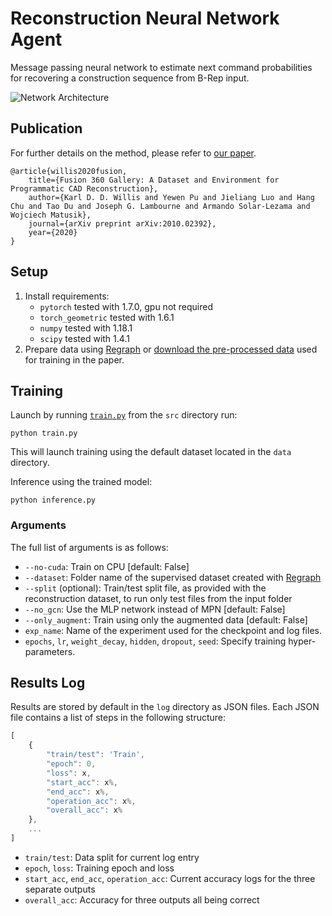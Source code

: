 # Reconstruction Neural Network Agent
Message passing neural network to estimate next command probabilities for recovering a construction sequence from B-Rep input.

![Network Architecture](https://i.gyazo.com/2223b2f54754a0133cdea6c6da458c46.png)

## Publication
For further details on the method, please refer to [our paper](https://arxiv.org/abs/2010.02392).
```
@article{willis2020fusion,
    title={Fusion 360 Gallery: A Dataset and Environment for Programmatic CAD Reconstruction},
    author={Karl D. D. Willis and Yewen Pu and Jieliang Luo and Hang Chu and Tao Du and Joseph G. Lambourne and Armando Solar-Lezama and Wojciech Matusik},
    journal={arXiv preprint arXiv:2010.02392},
    year={2020}
}
```

## Setup
1. Install requirements:
    - `pytorch` tested with 1.7.0, gpu not required
    - `torch_geometric` tested with 1.6.1
    - `numpy` tested with 1.18.1
    - `scipy` tested with 1.4.1
2. Prepare data using [Regraph](../regraph) or [download the pre-processed data](https://fusion-360-gallery-dataset.s3-us-west-2.amazonaws.com/reconstruction/r1.0.0/regraph_05.zip) used for training in the paper.

## Training
Launch by running [`train.py`](./src/train.py) from the `src` directory run:
```
python train.py
```
This will launch training using the default dataset located in the `data` directory.

Inference using the trained model:
```
python inference.py
```

### Arguments
The full list of arguments is as follows:
- `--no-cuda`: Train on CPU [default: False]
- `--dataset`: Folder name of the supervised dataset created with [Regraph](../regraph)
- `--split` (optional): Train/test split file, as provided with the reconstruction dataset, to run only test files from the input folder
- `--no_gcn`: Use the MLP network instead of MPN [default: False]
- `--only_augment`: Train using only the augmented data [default: False]
- `exp_name`: Name of the experiment used for the checkpoint and log files.
- `epochs`, `lr`, `weight_decay`, `hidden`, `dropout`, `seed`: Specify training hyper-parameters.


## Results Log
Results are stored by default in the `log` directory as JSON files. Each JSON file contains a list of steps in the following structure:

```js
[
    {
        "train/test": 'Train',
        "epoch": 0,
        "loss": x,
        "start_acc": x%,
        "end_acc": x%,
        "operation_acc": x%,
        "overall_acc": x%
    },
    ...
]
```
- `train/test`: Data split for current log entry
- `epoch`, `loss`: Training epoch and loss
- `start_acc`, `end_acc`, `operation_acc`: Current accuracy logs for the three separate outputs
- `overall_acc`: Accuracy for three outputs all being correct
